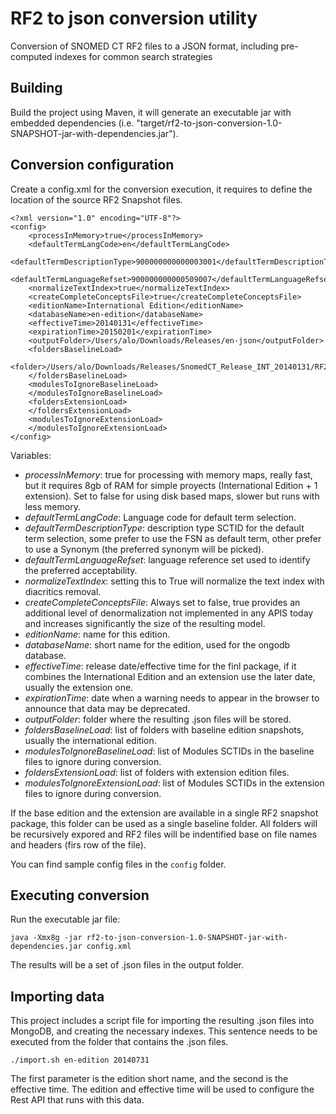 RF2 to json conversion utility
==============================

Conversion of SNOMED CT RF2 files to a JSON format, including pre-computed indexes for common search strategies

Building
--------

Build the project using Maven, it will generate an executable jar with embedded dependencies (i.e. "target/rf2-to-json-conversion-1.0-SNAPSHOT-jar-with-dependencies.jar").

Conversion configuration
------------------------

Create a config.xml for the conversion execution, it requires to define the location of the source RF2 Snapshot files.

```
<?xml version="1.0" encoding="UTF-8"?>
<config>
    <processInMemory>true</processInMemory>
    <defaultTermLangCode>en</defaultTermLangCode>
    <defaultTermDescriptionType>900000000000003001</defaultTermDescriptionType>
    <defaultTermLanguageRefset>900000000000509007</defaultTermLanguageRefset>
    <normalizeTextIndex>true</normalizeTextIndex>
    <createCompleteConceptsFile>true</createCompleteConceptsFile>
    <editionName>International Edition</editionName>
    <databaseName>en-edition</databaseName>
    <effectiveTime>20140131</effectiveTime>
    <expirationTime>20150201</expirationTime>
    <outputFolder>/Users/alo/Downloads/Releases/en-json</outputFolder>
    <foldersBaselineLoad>
        <folder>/Users/alo/Downloads/Releases/SnomedCT_Release_INT_20140131/RF2Release/Snapshot</folder>
    </foldersBaselineLoad>
    <modulesToIgnoreBaselineLoad>
    </modulesToIgnoreBaselineLoad>
    <foldersExtensionLoad>
    </foldersExtensionLoad>
    <modulesToIgnoreExtensionLoad>
    </modulesToIgnoreExtensionLoad>
</config>
```
Variables:
  * *processInMemory*: true for processing with memory maps, really fast, but it requires 8gb of RAM for simple proyects (International Edition + 1 extension). Set to false for using disk based maps, slower but runs with less memory.
  * *defaultTermLangCode*: Language code for default term selection.
  * *defaultTermDescriptionType*: description type SCTID for the default term selection, some prefer to use the FSN as default term, other prefer to use a Synonym (the preferred synonym will be picked).
  * *defaultTermLanguageRefset*: language reference set used to identify the preferred acceptability.
  * *normalizeTextIndex*: setting this to True will normalize the text index with diacritics removal.
  * *createCompleteConceptsFile*: Always set to false, true provides an additional level of denormalization not implemented in any APIS today and increases significantly the size of the resulting model.
  * *editionName*: name for this edition.
  * *databaseName*: short name for the edition, used for the ongodb database.
  * *effectiveTime*: release date/effective time for the finl package, if it combines the International Edition and an extension use the later date, usually the extension one.
  * *expirationTime*: date when a warning needs to appear in the browser to announce that data may be deprecated.
  * *outputFolder*: folder where the resulting .json files will be stored.
  * *foldersBaselineLoad*: list of folders with baseline edition snapshots, usually the international edition.
  * *modulesToIgnoreBaselineLoad*: list of Modules SCTIDs in the baseline files to ignore during conversion.
  * *foldersExtensionLoad*: list of folders with extension edition files.
  * *modulesToIgnoreExtensionLoad*: list of Modules SCTIDs in the extension files to ignore during conversion.
 
If the base edition and the extension are available in a single RF2 snapshot package, this folder can be used as a single baseline folder. All folders will be recursively expored and RF2 files will be indentified base on file names and headers (firs row of the file).

You can find sample config files in the ```config``` folder.

Executing conversion
--------------------

Run the executable jar file:

```
java -Xmx8g -jar rf2-to-json-conversion-1.0-SNAPSHOT-jar-with-dependencies.jar config.xml
```

The results will be a set of .json files in the output folder.

Importing data
--------------

This project includes a script file for importing the resulting .json files into MongoDB, and creating the necessary indexes. This sentence needs to be executed from the folder that contains the .json files.

```./import.sh en-edition 20140731```

The first parameter is the edition short name, and the second is the effective time.
The edition and effective time will be used to configure the Rest API that runs with this data.

